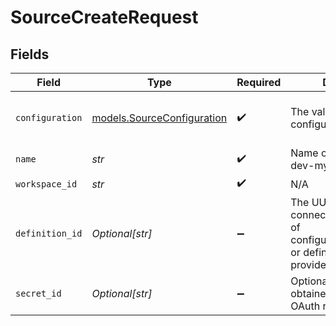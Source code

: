 # SourceCreateRequest


## Fields

| Field                                                                                                   | Type                                                                                                    | Required                                                                                                | Description                                                                                             | Example                                                                                                 |
| ------------------------------------------------------------------------------------------------------- | ------------------------------------------------------------------------------------------------------- | ------------------------------------------------------------------------------------------------------- | ------------------------------------------------------------------------------------------------------- | ------------------------------------------------------------------------------------------------------- |
| `configuration`                                                                                         | [models.SourceConfiguration](../models/sourceconfiguration.md)                                          | :heavy_check_mark:                                                                                      | The values required to configure the source.                                                            | {<br/>"user": "charles"<br/>}                                                                           |
| `name`                                                                                                  | *str*                                                                                                   | :heavy_check_mark:                                                                                      | Name of the source e.g. dev-mysql-instance.                                                             |                                                                                                         |
| `workspace_id`                                                                                          | *str*                                                                                                   | :heavy_check_mark:                                                                                      | N/A                                                                                                     |                                                                                                         |
| `definition_id`                                                                                         | *Optional[str]*                                                                                         | :heavy_minus_sign:                                                                                      | The UUID of the connector definition. One of configuration.sourceType or definitionId must be provided. |                                                                                                         |
| `secret_id`                                                                                             | *Optional[str]*                                                                                         | :heavy_minus_sign:                                                                                      | Optional secretID obtained through the  OAuth redirect flow.                                            |                                                                                                         |